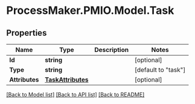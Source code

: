 # ProcessMaker.PMIO.Model.Task
## Properties

Name | Type | Description | Notes
------------ | ------------- | ------------- | -------------
**Id** | **string** |  | [optional] 
**Type** | **string** |  | [default to "task"]
**Attributes** | [**TaskAttributes**](TaskAttributes.md) |  | [optional] 

[[Back to Model list]](../README.md#documentation-for-models) [[Back to API list]](../README.md#documentation-for-api-endpoints) [[Back to README]](../README.md)

